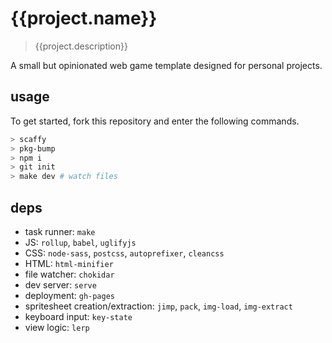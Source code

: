 # {{project.name}}
> {{project.description}}

A small but opinionated web game template designed for personal projects.

## usage
To get started, fork this repository and enter the following commands.
```sh
> scaffy
> pkg-bump
> npm i
> git init
> make dev # watch files
```

## deps
- task runner: `make`
- JS: `rollup`, `babel`, `uglifyjs`
- CSS: `node-sass`, `postcss`, `autoprefixer`, `cleancss`
- HTML: `html-minifier`
- file watcher: `chokidar`
- dev server: `serve`
- deployment: `gh-pages`
- spritesheet creation/extraction: `jimp`, `pack`, `img-load`, `img-extract`
- keyboard input: `key-state`
- view logic: `lerp`
